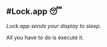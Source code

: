#Lock.app :sleeping:
---
*Lock.app sends your display to sleep.*

All you have to do is execute it.

